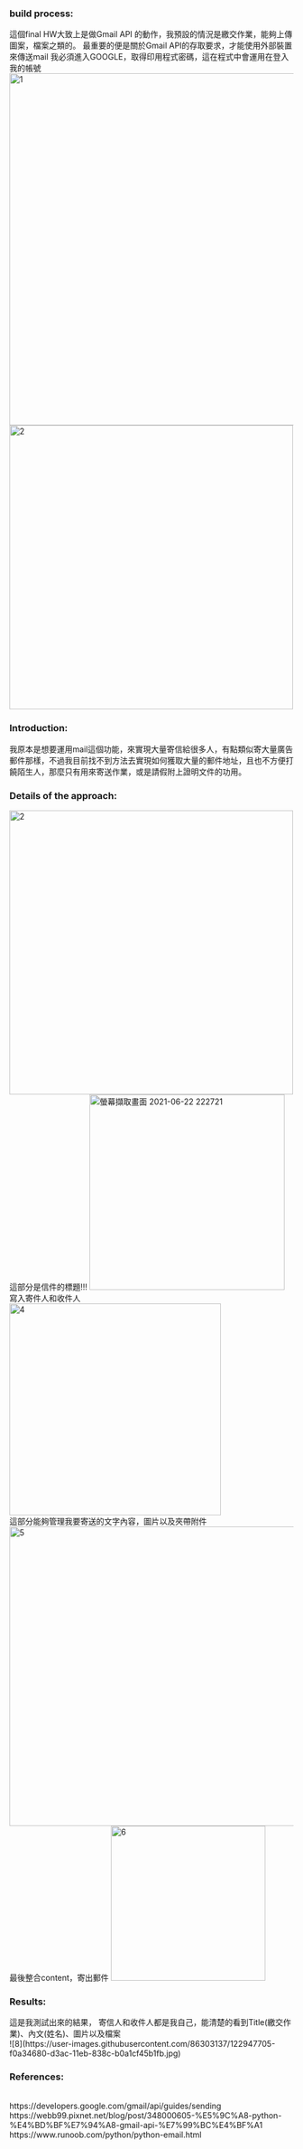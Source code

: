 <h3>build process:</h3>
這個final HW大致上是做Gmail API 的動作，我預設的情況是繳交作業，能夠上傳圖案，檔案之類的。
最重要的便是關於Gmail API的存取要求，才能使用外部裝置來傳送mail
我必須進入GOOGLE，取得印用程式密碼，這在程式中會運用在登入我的帳號
<br>
<img width="623" alt="1" src="https://user-images.githubusercontent.com/86303137/122943355-8937c780-d3a9-11eb-84e2-b3bde120df29.png">
<br>
<img width="503" alt="2" src="https://user-images.githubusercontent.com/86303137/122943724-d7e56180-d3a9-11eb-8279-eb2dd3a40691.png">
<br>

<h3>Introduction:</h3>
我原本是想要運用mail這個功能，來實現大量寄信給很多人，有點類似寄大量廣告郵件那樣，不過我目前找不到方法去實現如何獲取大量的郵件地址，且也不方便打饒陌生人，那麼只有用來寄送作業，或是請假附上證明文件的功用。
<br>

<h3>Details of the approach:</h3>
<img width="503" alt="2" src="https://user-images.githubusercontent.com/86303137/122943724-d7e56180-d3a9-11eb-8279-eb2dd3a40691.png">
<br>
這部分是信件的標題!!!
<img width="346" alt="螢幕擷取畫面 2021-06-22 222721" src="https://user-images.githubusercontent.com/86303137/122944424-6659e300-d3aa-11eb-90dd-c6210fd67bbe.png">
<br>
寫入寄件人和收件人
<img width="375" alt="4" src="https://user-images.githubusercontent.com/86303137/122944433-68bc3d00-d3aa-11eb-81dd-ecdcde2f608e.png">
<br>
這部分能夠管理我要寄送的文字內容，圖片以及夾帶附件
<img width="530" alt="5" src="https://user-images.githubusercontent.com/86303137/122944696-9ef9bc80-d3aa-11eb-8f29-7f6a498823f7.png">
<br>
最後整合content，寄出郵件
<img width="274" alt="6" src="https://user-images.githubusercontent.com/86303137/122945273-0dd71580-d3ab-11eb-817d-b34123f248bf.png">

<h3>Results:</h3>
這是我測試出來的結果，
寄信人和收件人都是我自己，能清楚的看到Title(繳交作業)、內文(姓名)、圖片以及檔案
<br>
![8](https://user-images.githubusercontent.com/86303137/122947705-f0a34680-d3ac-11eb-838c-b0a1cf45b1fb.jpg)



<h3>References:</h3>
<br>https://developers.google.com/gmail/api/guides/sending
<br>https://webb99.pixnet.net/blog/post/348000605-%E5%9C%A8-python-%E4%BD%BF%E7%94%A8-gmail-api-%E7%99%BC%E4%BF%A1
<br>https://www.runoob.com/python/python-email.html
